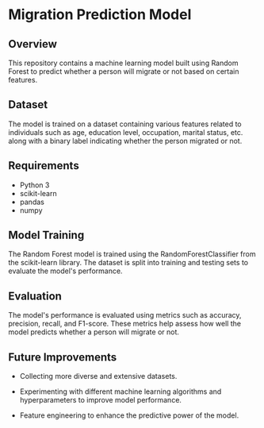 # Migration Prediction Model

## Overview
This repository contains a machine learning model built using Random Forest to predict whether a person will migrate or not based on certain features.

## Dataset
The model is trained on a dataset containing various features related to individuals such as age, education level, occupation, marital status, etc. along with a binary label indicating whether the person migrated or not.

## Requirements
- Python 3
- scikit-learn
- pandas
- numpy

## Model Training
The Random Forest model is trained using the RandomForestClassifier from the scikit-learn library. The dataset is split into training and testing sets to evaluate the model's performance.

## Evaluation
The model's performance is evaluated using metrics such as accuracy, precision, recall, and F1-score. These metrics help assess how well the model predicts whether a person will migrate or not.

## Future Improvements
- Collecting more diverse and extensive datasets.

- Experimenting with different machine learning algorithms and hyperparameters to improve model performance.

- Feature engineering to enhance the predictive power of the model.
